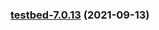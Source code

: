 
<a name="testbed-7.0.13"></a>
### [testbed-7.0.13](https://github.com/truecharts/apps/compare/testbed-7.0.12...testbed-7.0.13) (2021-09-13)

